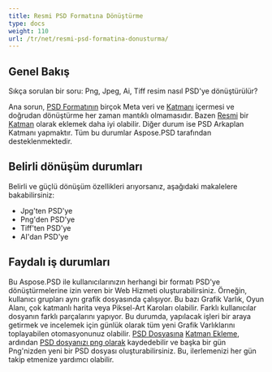 ```yaml
---
title: Resmi PSD Formatına Dönüştürme
type: docs
weight: 110
url: /tr/net/resmi-psd-formatina-donusturma/
---
```


## **Genel Bakış**
Sıkça sorulan bir soru: Png, Jpeg, Ai, Tiff resim nasıl PSD'ye dönüştürülür?

Ana sorun, [PSD Formatının](/psd/tr/net/psd-file/) birçok Meta veri ve [Katmanı](/psd/tr/net/psd-layer/) içermesi ve doğrudan dönüştürme her zaman mantıklı olmamasıdır. Bazen [Resmi](https://reference.aspose.com/psd/net/aspose.psd/image) bir [Katman](https://reference.aspose.com/psd/net/aspose.psd/fileformats.psd.layers/layer) olarak eklemek daha iyi olabilir. Diğer durum ise PSD Arkaplan Katmanı yapmaktır. Tüm bu durumlar Aspose.PSD tarafından desteklenmektedir.

## **Belirli dönüşüm durumları**
Belirli ve güçlü dönüşüm özellikleri arıyorsanız, aşağıdaki makalelere bakabilirsiniz:

- Jpg'ten PSD'ye
- Png'den PSD'ye
- Tiff'ten PSD'ye
- AI'dan PSD'ye

## **Faydalı iş durumları**
Bu Aspose.PSD ile kullanıcılarınızın herhangi bir formatı PSD'ye dönüştürmelerine izin veren bir Web Hizmeti oluşturabilirsiniz. Örneğin, kullanıcı grupları aynı grafik dosyasında çalışıyor. Bu bazı Grafik Varlık, Oyun Alanı, çok katmanlı harita veya Piksel-Art Karoları olabilir. Farklı kullanıcılar dosyanın farklı parçalarını yapıyor. Bu durumda, yapılacak işleri bir araya getirmek ve incelemek için günlük olarak tüm yeni Grafik Varlıklarını toplayabilen otomasyonunuz olabilir. [PSD Dosyasına](/psd/tr/net/psd-file/) [Katman Ekleme](/psd/tr/net/psd'ye-katman-ekleme/), ardından [PSD dosyanızı png olarak](/psd/tr/net/psd-to-png/) kaydedebilir ve başka bir gün Png'nizden yeni bir PSD dosyası oluşturabilirsiniz. Bu, ilerlemenizi her gün takip etmenize yardımcı olabilir.
